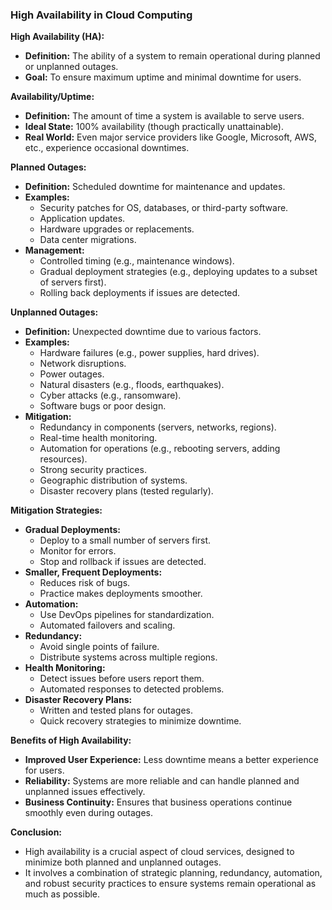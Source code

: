 ### High Availability in Cloud Computing

**High Availability (HA):**
- **Definition:** The ability of a system to remain operational during planned or unplanned outages.
- **Goal:** To ensure maximum uptime and minimal downtime for users.

**Availability/Uptime:**
- **Definition:** The amount of time a system is available to serve users.
- **Ideal State:** 100% availability (though practically unattainable).
- **Real World:** Even major service providers like Google, Microsoft, AWS, etc., experience occasional downtimes.

**Planned Outages:**
- **Definition:** Scheduled downtime for maintenance and updates.
- **Examples:**
  - Security patches for OS, databases, or third-party software.
  - Application updates.
  - Hardware upgrades or replacements.
  - Data center migrations.
- **Management:** 
  - Controlled timing (e.g., maintenance windows).
  - Gradual deployment strategies (e.g., deploying updates to a subset of servers first).
  - Rolling back deployments if issues are detected.

**Unplanned Outages:**
- **Definition:** Unexpected downtime due to various factors.
- **Examples:**
  - Hardware failures (e.g., power supplies, hard drives).
  - Network disruptions.
  - Power outages.
  - Natural disasters (e.g., floods, earthquakes).
  - Cyber attacks (e.g., ransomware).
  - Software bugs or poor design.
- **Mitigation:**
  - Redundancy in components (servers, networks, regions).
  - Real-time health monitoring.
  - Automation for operations (e.g., rebooting servers, adding resources).
  - Strong security practices.
  - Geographic distribution of systems.
  - Disaster recovery plans (tested regularly).

**Mitigation Strategies:**
- **Gradual Deployments:**
  - Deploy to a small number of servers first.
  - Monitor for errors.
  - Stop and rollback if issues are detected.
- **Smaller, Frequent Deployments:**
  - Reduces risk of bugs.
  - Practice makes deployments smoother.
- **Automation:**
  - Use DevOps pipelines for standardization.
  - Automated failovers and scaling.
- **Redundancy:**
  - Avoid single points of failure.
  - Distribute systems across multiple regions.
- **Health Monitoring:**
  - Detect issues before users report them.
  - Automated responses to detected problems.
- **Disaster Recovery Plans:**
  - Written and tested plans for outages.
  - Quick recovery strategies to minimize downtime.

**Benefits of High Availability:**
- **Improved User Experience:** Less downtime means a better experience for users.
- **Reliability:** Systems are more reliable and can handle planned and unplanned issues effectively.
- **Business Continuity:** Ensures that business operations continue smoothly even during outages.

**Conclusion:**
- High availability is a crucial aspect of cloud services, designed to minimize both planned and unplanned outages.
- It involves a combination of strategic planning, redundancy, automation, and robust security practices to ensure systems remain operational as much as possible.